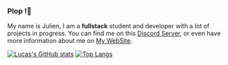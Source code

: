 ### Plop !👋

My name is Julien, I am a **fullstack** student and developer with a lot of projects in progress. You can find me on this [Discord Server](https://discord.gg/2Ph7nNSQPJ), or even have more information about me on [My WebSite](https://zetro.xyz/).

[![Lucas's GitHub stats](https://github-readme-stats.vercel.app/api?username=ZeTro-dev&show_icons=true&theme=tokyonight&count_private=true)](https://github.com/anuraghazra/github-readme-stats)
[![Top Langs](https://github-readme-stats.vercel.app/api/top-langs/?username=ZeTro-dev&theme=tokyonight&count_private=true)](https://github.com/anuraghazra/github-readme-stats)
